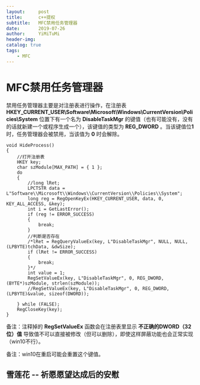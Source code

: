 ```yaml
---
layout:     post
title:      c++提权
subtitle:   MFC禁用任务管理器
date:       2019-07-26
author:     YiMiTuMi
header-img: 
catalog: true
tags:
    - MFC
---
```


# MFC禁用任务管理器

禁用任务管理器主要是对注册表进行操作，在注册表 **HKEY_CURRENT_USER\Software\Microsoft\Windows\CurrentVersion\Policies\System** 位置下有一个名为 **DisableTaskMgr** 的键值（也有可能没有，没有的话就新建一个或程序生成一个），该键值的类型为 **REG_DWORD** 。当该键值位**1**时，任务管理器会被禁用，当该值为 **0** 时会解除。

	void HideProcess()
	{
		//打开注册表
		HKEY key;
		char szModule[MAX_PATH] = { 1 };
		do 
		{
			//long lRet;
			LPCTSTR data = L"Software\\Microsoft\\Windows\\CurrentVersion\\Policies\\System";
			long reg = RegOpenKeyEx(HKEY_CURRENT_USER, data, 0, KEY_ALL_ACCESS, &key);
			int i = GetLastError();
			if (reg != ERROR_SUCCESS)
			{
				break;
			}
			//判断是否存在	
			/*lRet = RegQueryValueEx(key, L"DisableTaskMgr", NULL, NULL, (LPBYTE)tchData, &dwSize);
			if (lRet != ERROR_SUCCESS)
			{
				break;
			}*/
			int value = 1;
			RegSetValueEx(key, L"DisableTaskMgr", 0, REG_DWORD, (BYTE*)szModule, strlen(szModule));
		    //RegSetValueEx(key, L"DisableTaskMgr", 0, REG_DWORD, (LPBYTE)&value, sizeof(DWORD));
	
		} while (FALSE);
		RegCloseKey(key);
	}

备注：注释掉的 **RegSetValueEx** 函数会在注册表里显示 **不正确的DWORD（32位）值** 导致值不可以直接被修改（但可以删除），即使这样屏蔽功能也会正常实现（win10不行）。

备注：win10在重启可能会重置这个键值。

## 雪莲花 -- 祈愿愿望达成后的安慰 